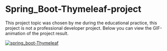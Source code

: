 # Spring_Boot-Thymeleaf-project
This project topic was chosen by me during the educational practice, this project is not a professional developer project.
Below you can view the GIF-animation of the project result.

<a href="/gif/spring-boot-thymeleaf-52iJOC" title="spring_boot-Thymeleaf"><img src="https://i.makeagif.com/media/6-18-2021/52iJOC.gif" alt="spring_boot-Thymeleaf"></a><div style="font-size:11px;"></div>
